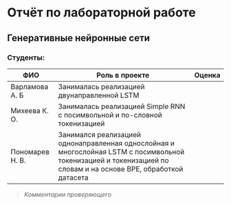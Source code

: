 # Отчёт по лабораторной работе
## Генеративные нейронные сети

### Студенты: 

| ФИО       | Роль в проекте                     | Оценка       |
|-----------|------------------------------------|--------------|
| Варламова А. Б | Занималась реализацией двунаправленной LSTM |          |
| Михеева К. О. |  Занималась реализацией Simple RNN с посимвольной и по-словной токенизацией |      |
| Пономарев Н. В.| Занимался реализацией однонаправленная однослойная и многослойная LSTM c посимвольной токенизацией и токенизацией по словам и на основе BPE, обработкой датасета |      |

> *Комментарии проверяющего*
